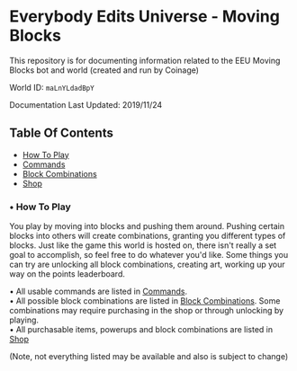 # Everybody Edits Universe - Moving Blocks
This repository is for documenting information related to the EEU Moving Blocks bot and world (created and run by Coinage)

World ID: `maLnYLdadBpY`

Documentation Last Updated: 2019/11/24

## Table Of Contents

- [How To Play](#tutorial)
- [Commands](Commands.md)
- [Block Combinations](Combinations.md)
- [Shop](Shop.md)

### <a id="tutorial">• How To Play</a>
You play by moving into blocks and pushing them around. 
Pushing certain blocks into others will create combinations, granting you different types of blocks.
Just like the game this world is hosted on, there isn't really a set goal to accomplish, so feel free to do whatever you'd like.
Some things you can try are unlocking all block combinations, creating art, working up your way on the points leaderboard.

• All usable commands are listed in [Commands](Commands.md).\
• All possible block combinations are listed in [Block Combinations](Combinations.md). Some combinations may require purchasing in the shop or through unlocking by playing.\
• All purchasable items, powerups and block combinations are listed in [Shop](Shop.md)

(Note, not everything listed may be available and also is subject to change)
